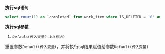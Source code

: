 <p class="panel-title"><b>执行sql语句</b></p>

```sql
select count(1) as `completed` from work_item where IS_DELETED = '0' and `STATE` = '40' and RELEASE_ID = ?
```

<p class="panel-title"><b>执行sql参数</b></p>

1. `Default(传入变量).id(标识)`

重置参数`Default(传入变量)`，并将执行sql结果赋值给参数`Default(传入变量)`
